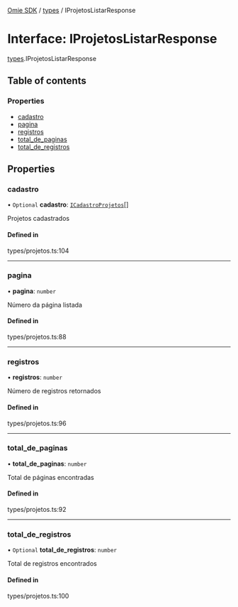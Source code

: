 [Omie SDK](../README.md) / [types](../modules/types.md) / IProjetosListarResponse

# Interface: IProjetosListarResponse

[types](../modules/types.md).IProjetosListarResponse

## Table of contents

### Properties

- [cadastro](types.IProjetosListarResponse.md#cadastro)
- [pagina](types.IProjetosListarResponse.md#pagina)
- [registros](types.IProjetosListarResponse.md#registros)
- [total\_de\_paginas](types.IProjetosListarResponse.md#total_de_paginas)
- [total\_de\_registros](types.IProjetosListarResponse.md#total_de_registros)

## Properties

### cadastro

• `Optional` **cadastro**: [`ICadastroProjetos`](types.ICadastroProjetos.md)[]

Projetos cadastrados

#### Defined in

types/projetos.ts:104

___

### pagina

• **pagina**: `number`

Número da página listada

#### Defined in

types/projetos.ts:88

___

### registros

• **registros**: `number`

Número de registros retornados

#### Defined in

types/projetos.ts:96

___

### total\_de\_paginas

• **total\_de\_paginas**: `number`

Total de páginas encontradas

#### Defined in

types/projetos.ts:92

___

### total\_de\_registros

• `Optional` **total\_de\_registros**: `number`

Total de registros encontrados

#### Defined in

types/projetos.ts:100
